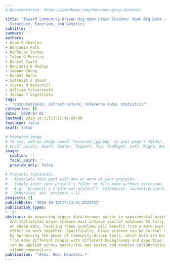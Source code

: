```yaml
---
# Documentation: https://wowchemy.com/docs/managing-content/

title: 'Toward Community-Driven Big Open Brain Science: Open Big Data and Tools for
  Structure, Function, and Genetics'
subtitle: ''
summary: ''
authors:
- Adam S Charles
- Benjamin Falk
- Nicholas Turner
- Talmo D Pereira
- Daniel Tward
- Benjamin D Pedigo
- Jaewon Chung
- Randal Burns
- Satrajit S Ghosh
- Justus M Kebschull
- William Silversmith
- Joshua T Vogelstein
tags:
- '"computational; infrastructure; reference data; statistics"'
categories: []
date: '2020-07-01'
lastmod: 2020-10-12T13:11:42-04:00
featured: false
draft: false

# Featured image
# To use, add an image named `featured.jpg/png` to your page's folder.
# Focal points: Smart, Center, TopLeft, Top, TopRight, Left, Right, BottomLeft, Bottom, BottomRight.
image:
  caption: ''
  focal_point: ''
  preview_only: false

# Projects (optional).
#   Associate this post with one or more of your projects.
#   Simply enter your project's folder or file name without extension.
#   E.g. `projects = ["internal-project"]` references `content/project/deep-learning/index.md`.
#   Otherwise, set `projects = []`.
projects: []
publishDate: '2020-10-12T17:11:41.872575Z'
publication_types:
- '2'
abstract: As acquiring bigger data becomes easier in experimental brain science, computational
  and statistical brain science must achieve similar advances to fully capitalize
  on these data. Tackling these problems will benefit from a more explicit and concerted
  effort to work together. Specifically, brain science can be further democratized
  by harnessing the power of community-driven tools, which both are built by and benefit
  from many different people with different backgrounds and expertise. This perspective
  can be applied across modalities and scales and enables collaborations across previously
  siloed communities.
publication: '*Annu. Rev. Neurosci.*'
---
```

